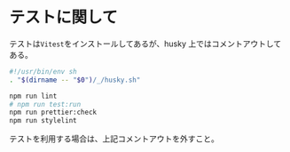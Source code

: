 # テストに関して

テストは`Vitest`をインストールしてあるが、husky 上ではコメントアウトしてある。

```sh
#!/usr/bin/env sh
. "$(dirname -- "$0")/_/husky.sh"

npm run lint
# npm run test:run
npm run prettier:check
npm run stylelint
```

テストを利用する場合は、上記コメントアウトを外すこと。
